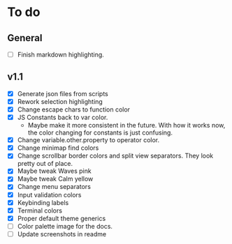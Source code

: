# To do

## General

- [ ] Finish markdown highlighting.

## v1.1

- [x] Generate json files from scripts
- [x] Rework selection highlighting
- [x] Change escape chars to function color
- [x] JS Constants back to var color.
    - Maybe make it more consistent in the future.
With how it works now, the color changing for constants
is just confusing.
- [x] Change variable.other.property to operator color.
- [x] Change minimap find colors
- [x] Change scrollbar border colors and split view separators.
They look pretty out of place.
- [x] Maybe tweak Waves pink
- [x] Maybe tweak Calm yellow
- [x] Change menu separators
- [x] Input validation colors
- [x] Keybinding labels
- [x] Terminal colors
- [x] Proper default theme generics
- [ ] Color palette image for the docs.
- [ ] Update screenshots in readme
